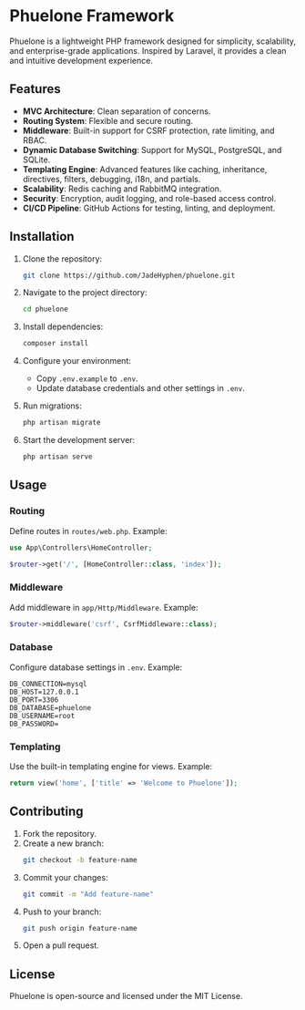 # Phuelone Framework

Phuelone is a lightweight PHP framework designed for simplicity, scalability, and enterprise-grade applications. Inspired by Laravel, it provides a clean and intuitive development experience.

## Features
- **MVC Architecture**: Clean separation of concerns.
- **Routing System**: Flexible and secure routing.
- **Middleware**: Built-in support for CSRF protection, rate limiting, and RBAC.
- **Dynamic Database Switching**: Support for MySQL, PostgreSQL, and SQLite.
- **Templating Engine**: Advanced features like caching, inheritance, directives, filters, debugging, i18n, and partials.
- **Scalability**: Redis caching and RabbitMQ integration.
- **Security**: Encryption, audit logging, and role-based access control.
- **CI/CD Pipeline**: GitHub Actions for testing, linting, and deployment.

## Installation

1. Clone the repository:
   ```bash
   git clone https://github.com/JadeHyphen/phuelone.git
   ```

2. Navigate to the project directory:
   ```bash
   cd phuelone
   ```

3. Install dependencies:
   ```bash
   composer install
   ```

4. Configure your environment:
   - Copy `.env.example` to `.env`.
   - Update database credentials and other settings in `.env`.

5. Run migrations:
   ```bash
   php artisan migrate
   ```

6. Start the development server:
   ```bash
   php artisan serve
   ```

## Usage

### Routing
Define routes in `routes/web.php`. Example:
```php
use App\Controllers\HomeController;

$router->get('/', [HomeController::class, 'index']);
```

### Middleware
Add middleware in `app/Http/Middleware`. Example:
```php
$router->middleware('csrf', CsrfMiddleware::class);
```

### Database
Configure database settings in `.env`. Example:
```env
DB_CONNECTION=mysql
DB_HOST=127.0.0.1
DB_PORT=3306
DB_DATABASE=phuelone
DB_USERNAME=root
DB_PASSWORD=
```

### Templating
Use the built-in templating engine for views. Example:
```php
return view('home', ['title' => 'Welcome to Phuelone']);
```

## Contributing

1. Fork the repository.
2. Create a new branch:
   ```bash
   git checkout -b feature-name
   ```
3. Commit your changes:
   ```bash
   git commit -m "Add feature-name"
   ```
4. Push to your branch:
   ```bash
   git push origin feature-name
   ```
5. Open a pull request.

## License

Phuelone is open-source and licensed under the MIT License.

